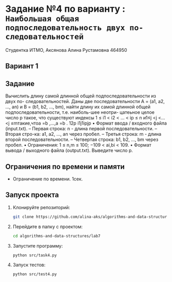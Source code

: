 # Задание №4 по варианту : `Наибольшая общая подпоследовательность двух по- следовательностей `
Студентка ИТМО, Аксянова Алина Рустамовна  464950

## Вариант 1

## Задание 
Вычислить длину самой длинной общей подпоследовательности из двух по- следовательностей. 
Даны две последовательности A = (a1, a2, ..., an) и B = (b1, b2, ..., bm), найти 
длину их самой длинной общей подпоследовательности, т.е. наиболь-шее неотри- 
цатеьное целое число p такое, что существуют индексы 1 ≤ i1 < i2 < ... < ip ≤ n 
и1≤j <j <...<j ≤mтакие,чтоa =b ,...,a =b . 12p i1j1ipjp 
• Формат ввода / входного файла (input.txt). 
– Первая строка: n - длина первой последовательности. – Вторая стро-ка: a1, a2, ..., an через пробел.
– Третья строка: m - длина второй последовательности. 
– Четвертая строка: b1, b2, ..., bm через пробел. 
•	Ограничения: 1 ≤ n,m ≤ 100; −109 < ai,bi < 109. 
•	Формат вывода / выходного файла (output.txt). Выведите число p. 


## Ограничения по времени и памяти

- Ограничение по времени. 1сек.


## Запуск проекта
1. Клонируйте репозиторий:
   ```bash
   git clone https://github.com/alina-aks/algorithms-and-data-structures.git
   
   ```
2. Перейдите в папку с проектом:
   ```bash
   cd algorithms-and-data-structures/lab7
   ```
3. Запустите программу:
   ```bash
   python src/task4.py
   ```

4. Запуск тестов:
   ```bash
   python src/test4.py
   ```
